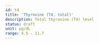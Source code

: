 ```yaml
---
id: t4
title: 'Thyroxine (T4, total)'
description: Total thyroxine (T4) level
status: draft
unit: μg/dL
range: 4.5 - 11.7
---
```


